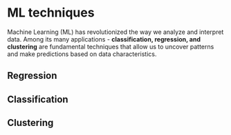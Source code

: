 # ML techniques

Machine Learning (ML) has revolutionized the way we analyze and interpret data. Among its many applications - **classification, regression, and clustering** are fundamental techniques that allow us to uncover patterns and make predictions based on data characteristics.

## **Regression**

## **Classification**

## **Clustering**
